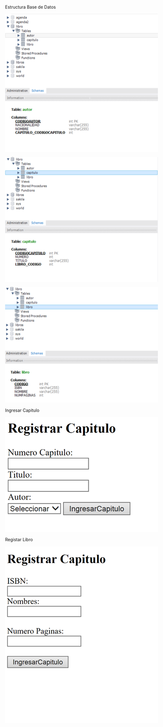 Estructura Base de Datos

![](media/fc80ceaac077e9a24fad2930e3986001.png)

![](media/f087b1506be7f7d05e5784870f1b5d68.png)

![](media/eb22b946c0d95900f45cdee2f602c1a6.png)

Ingresar Capitulo

![](media/c98b8b35d15e7f49721ce8fba57ef0e7.png)

Registar Libro

![](media/f7b33403d6993b5d783ec93eb30200b7.png)
